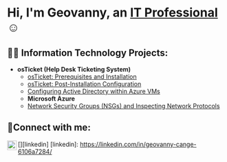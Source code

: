 <h1>Hi, I'm Geovanny, an <a href="https://linkedin.com/in/geovanny-cange-6106a7284">IT Professional</a>☺</h1>

<h2>👨‍💻 Information Technology Projects:</h2>

- <b>osTicket (Help Desk Ticketing System)</b>
  - [osTicket: Prerequisites and Installation](https://github.com/Geovanny3/osticket-prereqs)
  - [osTicket: Post-Installation Configuration](https://github.com/Geovanny3/post-install-config)
  - [Configuring Active Directory within Azure VMs](https://github.com/Geovanny3/configure-ad)
  -  <b>Microsoft Azure</b>
  - [Network Security Groups (NSGs) and Inspecting Network Protocols](https://github.com/Geovanny3/azure-network-protocols)

<h2>🤳Connect with me:</h2>

[<img align="left" alt="geovanny-cange-6106a7284/ | LinkedIn" width="22px" src="https://cdn.jsdelivr.net/npm/simple-icons@v3/icons/linkedin.svg" />][linkedin]
[linkedin]: https://linkedin.com/in/geovanny-cange-6106a7284/
<!--
**Geovanny3/Geovanny3** is a ✨ _special_ ✨ repository because its `README.md` (this file) appears on your GitHub profile.

Here are some ideas to get you started:

- 🔭 I’m currently working on ...
- 🌱 I’m currently learning ...
- 👯 I’m looking to collaborate on ...
- 🤔 I’m looking for help with ...
- 💬 Ask me about ...
- 📫 How to reach me: ...
- 😄 Pronouns: ...
- ⚡ Fun fact: ...
-->

